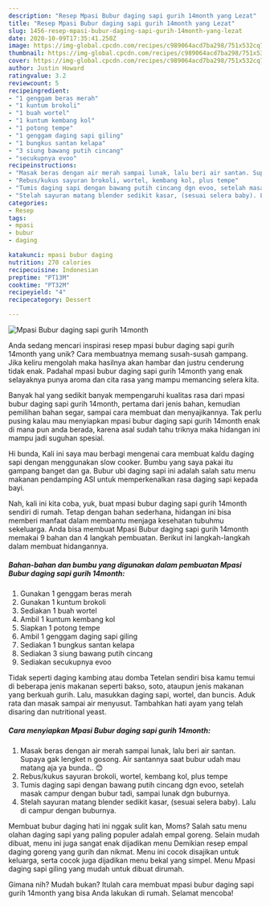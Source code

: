 ```yaml
---
description: "Resep Mpasi Bubur daging sapi gurih 14month yang Lezat"
title: "Resep Mpasi Bubur daging sapi gurih 14month yang Lezat"
slug: 1456-resep-mpasi-bubur-daging-sapi-gurih-14month-yang-lezat
date: 2020-10-09T17:35:41.250Z
image: https://img-global.cpcdn.com/recipes/c989064acd7ba298/751x532cq70/mpasi-bubur-daging-sapi-gurih-14month-foto-resep-utama.jpg
thumbnail: https://img-global.cpcdn.com/recipes/c989064acd7ba298/751x532cq70/mpasi-bubur-daging-sapi-gurih-14month-foto-resep-utama.jpg
cover: https://img-global.cpcdn.com/recipes/c989064acd7ba298/751x532cq70/mpasi-bubur-daging-sapi-gurih-14month-foto-resep-utama.jpg
author: Justin Howard
ratingvalue: 3.2
reviewcount: 5
recipeingredient:
- "1 genggam beras merah"
- "1 kuntum brokoli"
- "1 buah wortel"
- "1 kuntum kembang kol"
- "1 potong tempe"
- "1 genggam daging sapi giling"
- "1 bungkus santan kelapa"
- "3 siung bawang putih cincang"
- "secukupnya evoo"
recipeinstructions:
- "Masak beras dengan air merah sampai lunak, lalu beri air santan. Supaya gak lengket n gosong. Air santannya saat bubur udah mau matang aja ya bunda.. 😊"
- "Rebus/kukus sayuran brokoli, wortel, kembang kol, plus tempe"
- "Tumis daging sapi dengan bawang putih cincang dgn evoo, setelah masak campur dengan bubur tadi, sampai lunak dgn buburnya."
- "Stelah sayuran matang blender sedikit kasar, (sesuai selera baby). Lalu di campur dengan buburnya."
categories:
- Resep
tags:
- mpasi
- bubur
- daging

katakunci: mpasi bubur daging 
nutrition: 270 calories
recipecuisine: Indonesian
preptime: "PT13M"
cooktime: "PT32M"
recipeyield: "4"
recipecategory: Dessert

---
```



![Mpasi Bubur daging sapi gurih 14month](https://img-global.cpcdn.com/recipes/c989064acd7ba298/751x532cq70/mpasi-bubur-daging-sapi-gurih-14month-foto-resep-utama.jpg)

Anda sedang mencari inspirasi resep mpasi bubur daging sapi gurih 14month yang unik? Cara membuatnya memang susah-susah gampang. Jika keliru mengolah maka hasilnya akan hambar dan justru cenderung tidak enak. Padahal mpasi bubur daging sapi gurih 14month yang enak selayaknya punya aroma dan cita rasa yang mampu memancing selera kita.

Banyak hal yang sedikit banyak mempengaruhi kualitas rasa dari mpasi bubur daging sapi gurih 14month, pertama dari jenis bahan, kemudian pemilihan bahan segar, sampai cara membuat dan menyajikannya. Tak perlu pusing kalau mau menyiapkan mpasi bubur daging sapi gurih 14month enak di mana pun anda berada, karena asal sudah tahu triknya maka hidangan ini mampu jadi suguhan spesial.

Hi bunda, Kali ini saya mau berbagi mengenai cara membuat kaldu daging sapi dengan menggunakan slow cooker. Bumbu yang saya pakai itu gampang banget dan ga. Bubur ubi daging sapi ini adalah salah satu menu makanan pendamping ASI untuk memperkenalkan rasa daging sapi kepada bayi.


Nah, kali ini kita coba, yuk, buat mpasi bubur daging sapi gurih 14month sendiri di rumah. Tetap dengan bahan sederhana, hidangan ini bisa memberi manfaat dalam membantu menjaga kesehatan tubuhmu sekeluarga. Anda bisa membuat Mpasi Bubur daging sapi gurih 14month memakai 9 bahan dan 4 langkah pembuatan. Berikut ini langkah-langkah dalam membuat hidangannya.

<!--inarticleads1-->

##### Bahan-bahan dan bumbu yang digunakan dalam pembuatan Mpasi Bubur daging sapi gurih 14month:

1. Gunakan 1 genggam beras merah
1. Gunakan 1 kuntum brokoli
1. Sediakan 1 buah wortel
1. Ambil 1 kuntum kembang kol
1. Siapkan 1 potong tempe
1. Ambil 1 genggam daging sapi giling
1. Sediakan 1 bungkus santan kelapa
1. Sediakan 3 siung bawang putih cincang
1. Sediakan secukupnya evoo


Tidak seperti daging kambing atau domba Tetelan sendiri bisa kamu temui di beberapa jenis makanan seperti bakso, soto, ataupun jenis makanan yang berkuah gurih. Lalu, masukkan daging sapi, wortel, dan buncis. Aduk rata dan masak sampai air menyusut. Tambahkan hati ayam yang telah disaring dan nutritional yeast. 

<!--inarticleads2-->

##### Cara menyiapkan Mpasi Bubur daging sapi gurih 14month:

1. Masak beras dengan air merah sampai lunak, lalu beri air santan. Supaya gak lengket n gosong. Air santannya saat bubur udah mau matang aja ya bunda.. 😊
1. Rebus/kukus sayuran brokoli, wortel, kembang kol, plus tempe
1. Tumis daging sapi dengan bawang putih cincang dgn evoo, setelah masak campur dengan bubur tadi, sampai lunak dgn buburnya.
1. Stelah sayuran matang blender sedikit kasar, (sesuai selera baby). Lalu di campur dengan buburnya.


Membuat bubur daging hati ini nggak sulit kan, Moms? Salah satu menu olahan daging sapi yang paling populer adalah empal goreng. Selain mudah dibuat, menu ini juga sangat enak dijadikan menu Demikian resep empal daging goreng yang gurih dan nikmat. Menu ini cocok disajikan untuk keluarga, serta cocok juga dijadikan menu bekal yang simpel. Menu Mpasi daging sapi giling yang mudah untuk dibuat dirumah. 

Gimana nih? Mudah bukan? Itulah cara membuat mpasi bubur daging sapi gurih 14month yang bisa Anda lakukan di rumah. Selamat mencoba!
